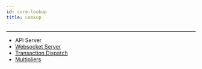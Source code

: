 ```yaml
---
id: core-lookup
title: Lookup
---
```


---
- API Server
- [Websocket Server](core-websocket-server.md)
- [Transaction Dispatch](core-transaction-dispatch.md)
- [Multipliers](core-multipliers.md)